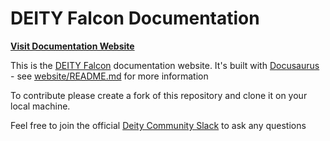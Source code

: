 # DEITY Falcon Documentation

[**Visit Documentation Website**](https://falcon.deity.io)

This is the [DEITY Falcon](https://github.com/deity-io/falcon) documentation website. It's built with [Docusaurus](https://docusaurus.io) - see [website/README.md](website/README.md) for more information

To contribute please create a fork of this repository and clone it on your local machine.

Feel free to join the official [Deity Community Slack](http://slack.deity.io) to ask any questions
